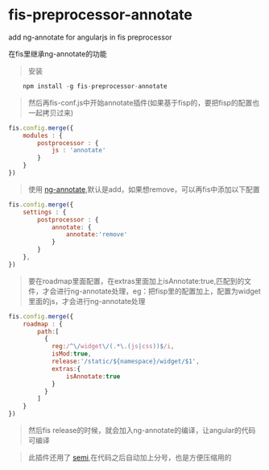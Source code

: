 fis-preprocessor-annotate
==========================

add ng-annotate for angularjs in fis preprocessor

在fis里继承ng-annotate的功能

> 安装

```javascript
    npm install -g fis-preprocessor-annotate
```

> 然后再fis-conf.js中开始annotate插件(如果基于fisp的，要把fisp的配置也一起拷贝过来)

```javascript
fis.config.merge({
    modules : {
        postprocessor : {
            js : 'annotate'
        }
    }
})
```
> 使用 [ng-annotate](https://github.com/olov/ng-annotate),默认是add，如果想remove，可以再fis中添加以下配置

```javascript
fis.config.merge({
    settings : {
        postprocessor : {
            annotate: {
                annotate:'remove'
            }
        }
    },
})
```
> 要在roadmap里面配置，在extras里面加上isAnnotate:true,匹配到的文件，才会进行ng-annotate处理，eg：把fisp里的配置加上，配置为widget里面的js，才会进行ng-annotate处理
```javascript
fis.config.merge({
    roadmap : {
        path:[
          {
            reg:/^\/widget\/(.*\.(js|css))$/i,
            isMod:true,
            release:'/static/${namespace}/widget/$1',
            extras:{
                isAnnotate:true
            }
          }
        ]
    }
})
```

> 然后fis release的时候，就会加入ng-annotate的编译，让angular的代码可编译

> 此插件还用了 [semi](https://github.com/yyx990803/semi),在代码之后自动加上分号，也是方便压缩用的

